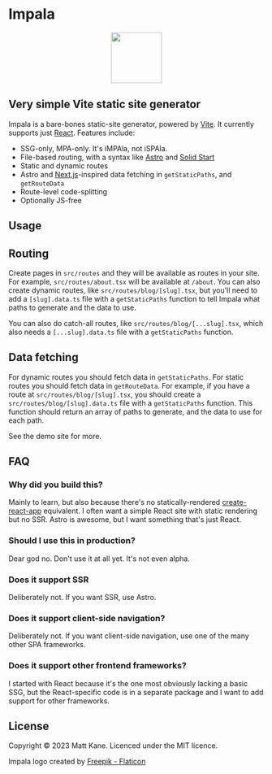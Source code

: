 # Impala

<p align="center">
<img src="https://user-images.githubusercontent.com/213306/227727009-a4dc391f-efb1-4489-ad73-c3d3a327704a.png" width="100" />
</p>

## Very simple Vite static site generator

Impala is a bare-bones static-site generator, powered by [Vite](https://github.com/vitejs/vite). It currently supports just [React](https://github.com/facebook/react). Features include:

- SSG-only, MPA-only. It's iMPAla, not iSPAla.
- File-based routing, with a syntax like [Astro](https://github.com/withastro/astro) and [Solid Start](https://github.com/solidjs/solid-start)
- Static and dynamic routes
- Astro and [Next.js](https://github.com/vercel/next.js/)-inspired data fetching in `getStaticPaths`, and `getRouteData`
- Route-level code-splitting
- Optionally JS-free

## Usage

## Routing

Create pages in `src/routes` and they will be available as routes in your site. For example, `src/routes/about.tsx` will be available at `/about`. You can also create dynamic routes, like `src/routes/blog/[slug].tsx`, but you'll need to add a `[slug].data.ts` file with a `getStaticPaths` function to tell Impala what paths to generate and the data to use.

You can also do catch-all routes, like `src/routes/blog/[...slug].tsx`, which also needs a `[...slug].data.ts` file with a `getStaticPaths` function.

## Data fetching

For dynamic routes you should fetch data in `getStaticPaths`. For static routes you should fetch data in `getRouteData`. For example, if you have a route at `src/routes/blog/[slug].tsx`, you should create a `src/routes/blog/[slug].data.ts` file with a `getStaticPaths` function. This function should return an array of paths to generate, and the data to use for each path.

See the demo site for more.

## FAQ

### Why did you build this?

Mainly to learn, but also because there's no statically-rendered [create-react-app](https://github.com/facebook/create-react-app) equivalent. I often want a simple React site with static rendering but no SSR. Astro is awesome, but I want something that's just React.

### Should I use this in production?

Dear god no. Don't use it at all yet. It's not even alpha.

### Does it support SSR

Deliberately not. If you want SSR, use Astro.

### Does it support client-side navigation?

Deliberately not. If you want client-side navigation, use one of the many other SPA frameworks.

### Does it support other frontend frameworks?

I started with React because it's the one most obviously lacking a basic SSG, but the React-specific code is in a separate package and I want to add support for other frameworks.

## License

Copyright © 2023 Matt Kane. Licenced under the MIT licence.

Impala logo created by [Freepik - Flaticon](https://www.flaticon.com/free-icons/impala)
